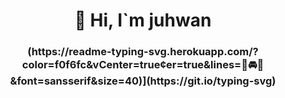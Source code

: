 <div align=center><h1>👋 Hi, I`m juhwan </h1></div>

<div align="center">
<h3> (https://readme-typing-svg.herokuapp.com/?color=f0f6fc&vCenter=true&center=true&lines=🚗🚘🚛&font=sansserif&size=40)](https://git.io/typing-svg) </h3> </div>

